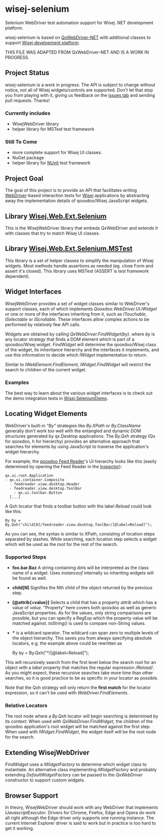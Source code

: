 # wisej-selenium

Selenium WebDriver test automation support for Wisej .NET development platform.

wisej-selenium is based on [QxWebDriver-NET](http://github.com/tfreitasleal/QxWebDriver-NET) with additional classes to support [Wisej development platform](http://wisej.com).

THIS FILE WAS ADAPTED FROM QxWebDriver-NET AND IS A WORK IN PROGRESS.

## Project Status

wisej-selenium is a work in progress. The API is subject to change without notice, not all of Wisej widgets/controls are supported. Don't let that stop you from playing with it, giving us feedback on the [issues tab](http://github.com/iceteagroup/wisej-selenium/issues) and sending pull requests. Thanks!

### Currently includes

* WisejWebDriver library
* helper library for MSTest test framework

### Still To Come

* more complete support for Wisej UI classes.
* NuGet package
* helper library for [NUnit](http://nunit.org/) test framework

## Project Goal

The goal of this project is to provide an API that facilitates writing [WebDriver](http://seleniumhq.org/docs/03_webdriver.html)-based interaction tests for [Wisej](http://wisej.com) applications by abstracting away the implementation details of qooxdoo/Wisej JavaScript widgets.

## Library [Wisej.Web.Ext.Selenium](http://github.com/iceteagroup/wisej-selenium/tree/master/Wisej.Web.Ext.Selenium/Wisej.Web.Ext.Selenium)

This is the WisejWebDriver library that embeds QxWebDriver and extends it with classes that try to match Wisej UI classes.

## Library [Wisej.Web.Ext.Selenium.MSTest](http://github.com/iceteagroup/wisej-selenium/tree/master/Wisej.Web.Ext.Selenium/Wisej.Web.Ext.Selenium.MSTest)

This library is a set of helper classes to simplify the manipulation of Wisej widgets. Most methods handle assertions as needed (eg. close Form and assert it's closed). This library uses MSTest (ASSERT is test framework dependent).

## Widget Interfaces

WisejWebDriver provides a set of widget classes similar to WebDriver's support classes, each of which implements _Qooxdoo.WebDriver.UI.IWidget_ or one or more of the interfaces inheriting from it, such as _ITouchable_, _ISelectable_ or _IScrollable_. These interfaces allow complex actions to be performed by relatively few API calls.

Widgets are obtained by calling _QxWebDriver.FindWidget(by)_. where _by_ is any locator strategy that finds a DOM element which is part of a qooxdoo/Wisej widget. _FindWidget_ will determine the qooxdoo/Wisej class of the widget, its inheritance hierarchy and the interfaces it implements, and use this information to decide which _IWidget_ implementation to return.

Similar to _IWebElement.FindElement_, _IWidget.FindWidget_ will restrict the search to children of the current widget.

### Examples

The best way to learn about the various widget interfaces is to check out the demo integration tests in [Wisej.SeleniumDemo](http://github.com/iceteagroup/wisej-selenium/tree/master/Wisej.SeleniumDemo).

## Locating Widget Elements

WebDriver's built-in _"By"_ strategies like _By.XPath_ or _By.ClassName_ generally don't work too well with the entangled and dynamic DOM structures generated by qx.Desktop applications. The _By.Qxh_ strategy (Qx for qooxdoo, h for hierarchy) provides an alternative approach that searches for elements by using JavaScript to traverse the application's widget hierarchy.

For example, the [qooxdoo Feed Reader](http://demo.qooxdoo.org/current/feedreader/)'s UI hierarchy looks like this (easily determined by opening the Feed Reader in the [Inspector](http://www.qooxdoo.org/Inspector/)):

    qx.ui.root.Application
    - qx.ui.container.Composite
      - feedreader.view.desktop.Header
      - feedreader.view.desktop.ToolBar
        - qx.ui.toolbar.Button
      [...]

A Qxh locator that finds a toolbar button with the label _Reload_ could look like this:

    By by = By.Qxh("child[0]/feedreader.view.desktop.ToolBar/[@label=Reload]");

As you can see, the syntax is similar to XPath, consisting of location steps separated by slashes. While searching, each location step selects a widget which will be used as the root for the rest of the search.

### Supported Steps

*   **foo.bar.Baz** A string containing dots will be interpreted as the class name of a widget. Uses _instanceof_ internally so inheriting widgets will be found as well.
*   **child[N]** Signifies the Nth child of the object returned by the previous step.
*   **[@attrib{=value}]** Selects a child that has a property _attrib_ which has a value of _value_. "Property" here covers both qooxdoo as well as generic JavaScript properties. As for the values, only string comparisons are possible, but you can specify a RegExp which the property value will be matched against. _toString()_ is used to compare non-String values.
*  __\*__ is a wildcard operator. The wildcard can span zero to multiple levels of the object hierarchy. This saves you from always specifying absolute locators, e.g. the example above could be rewritten as


    By by = By.Qxh("*/[@label=Reload]");

This will recursively search from the first level below the search root for an object with a _label_ property that matches the regular expression _/Reload/_. As you might expect, these recursive searches take more time than other searches, so it is good practice to be as specific in your locator as possible.

Note that the Qxh strategy will only return the **first match** for the locator expression, so it can't be used with _WebDriver.FindElements_.

### Relative Locators

The root node where a _By.Qxh_ locator will begin searching is determined by its context: When used with _QxWebDriver.FindWidget_, the children of the qooxdoo application's root widget will be matched against the first step.
When used with _IWidget.FindWidget_, the widget itself will be the root node for the search.

## Extending WisejWebDriver

_FindWidget_ uses a _IWidgetFactory_ to determine which widget class to instantiate. An alternative class implementing _IWidgetFactory_ and probably extending _DefaultWidgetFactory_ can be passed to the _QxWebDriver_ constructor to support custom widgets.

## Browser Support

In theory, WisejWebDriver should work with any WebDriver that implements _IJavascriptExecutor_. Drivers for Chrome, Firefox, Edge and Opera do work all right although the Edge driver only supports one running instance. The current Internet Explorer driver is said to work but in practice is too hard to get it working.
